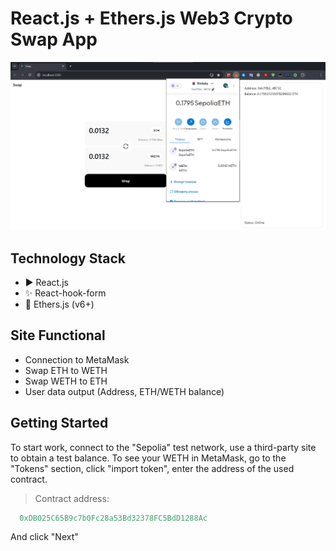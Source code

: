 <h1>React.js + Ethers.js Web3 Crypto Swap App</h1>

![](./assets/dashboard.png)

## Technology Stack

<ul>
  <li>▶️ React.js</li>
  <li>✨ React-hook-form</li>
  <li>💱 Ethers.js (v6+)</li>
</ul>

## Site Functional

<ul>
  <li>Connection to MetaMask</li>
  <li>Swap ETH to WETH</li>
  <li>Swap WETH to ETH</li>
  <li>User data output (Address, ETH/WETH balance)</li>
</ul>

## Getting Started

<p>To start work, connect to the "Sepolia" test network, use a third-party site to obtain a test balance. To see your WETH in MetaMask, go to the "Tokens" section, click "import token", enter the address of the used contract.

> Contract address:
```js 
  0xDB025C65B9c7b0Fc28a53Bd32378FC5BdD1288Ac
```

<p>And click "Next"</p>
